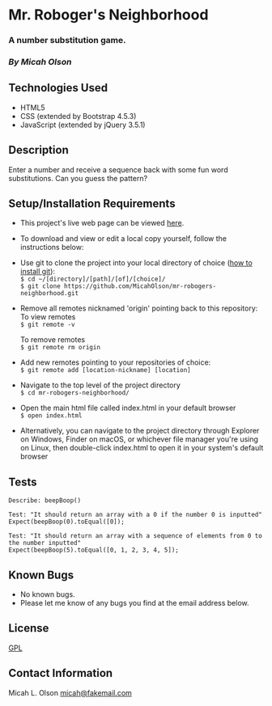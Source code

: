# Mr. Roboger's Neighborhood

### A number substitution game.

### _By Micah Olson_

## Technologies Used
* HTML5
* CSS (extended by Bootstrap 4.5.3)
* JavaScript (extended by jQuery 3.5.1)

## Description
Enter a number and receive a sequence back with some fun word substitutions. Can you guess the pattern?

## Setup/Installation Requirements
* This project's live web page can be viewed [here](https://micaholson.github.io/mr-robogers-neighborhood).  

* To download and view or edit a local copy yourself, follow the instructions below:  

* Use git to clone the project into your local directory of choice ([how to install git](https://www.learnhowtoprogram.com/introduction-to-programming/getting-started-with-intro-to-programming/git-and-github)):  
  `$ cd ~/[directory]/[path]/[of]/[choice]/`  
  `$ git clone https://github.com/MicahOlson/mr-robogers-neighborhood.git`  

* Remove all remotes nicknamed 'origin' pointing back to this repository:  
  To view remotes  
  `$ git remote -v`  

  To remove remotes  
  `$ git remote rm origin`    
* Add new remotes pointing to your repositories of choice:  
  `$ git remote add [location-nickname] [location]`     

* Navigate to the top level of the project directory  
  `$ cd mr-robogers-neighborhood/`    

* Open the main html file called index.html in your default browser  
  `$ open index.html`  

* Alternatively, you can navigate to the project directory through Explorer on Windows, Finder on macOS, or whichever file manager you're using on Linux, then double-click index.html to open it in your system's default browser

## Tests
  ```
  Describe: beepBoop()

  Test: "It should return an array with a 0 if the number 0 is inputted"
  Expect(beepBoop(0).toEqual([0]);

  Test: "It should return an array with a sequence of elements from 0 to the number inputted"
  Expect(beepBoop(5).toEqual([0, 1, 2, 3, 4, 5]);
  ```

## Known Bugs
* No known bugs.
* Please let me know of any bugs you find at the email address below. 

## License
[GPL](https://choosealicense.com/licenses/gpl-3.0/)

## Contact Information
Micah L. Olson micah@fakemail.com